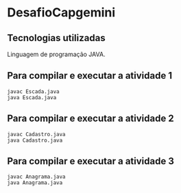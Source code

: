 # DesafioCapgemini

## Tecnologias utilizadas
Linguagem de programação JAVA.

## Para compilar e executar a atividade 1
```
javac Escada.java
java Escada.java
```
## Para compilar e executar a atividade 2
```
javac Cadastro.java
java Cadastro.java
```
## Para compilar e executar a atividade 3
```
javac Anagrama.java
java Anagrama.java
```
